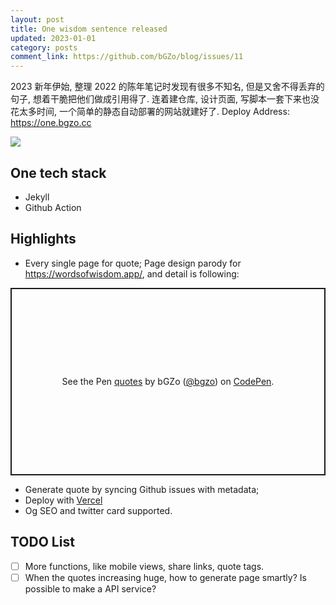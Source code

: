 ```yaml
---
layout: post
title: One wisdom sentence released
updated: 2023-01-01
category: posts
comment_link: https://github.com/bGZo/blog/issues/11
---
```


2023 新年伊始, 整理 2022 的陈年笔记时发现有很多不知名, 但是又舍不得丢弃的句子, 想着干脆把他们做成引用得了. 连着建仓库, 设计页面, 写脚本一套下来也没花太多时间, 一个简单的静态自动部署的网站就建好了. Deploy Address: https://one.bgzo.cc

![](https://unpkg.com/bgzo@23.1.1/img/one-preview.png)

## One tech stack

- Jekyll
- Github Action

## Highlights

- Every single page for quote; Page design parody for https://wordsofwisdom.app/, and detail is following:

<p class="codepen" data-height="300" data-default-tab="html,result" data-slug-hash="wvxWKZb" data-user="bgzo" style="height: 300px; box-sizing: border-box; display: flex; align-items: center; justify-content: center; border: 2px solid; margin: 1em 0; padding: 1em;">
  <span>See the Pen <a href="https://codepen.io/bgzo/pen/wvxWKZb">
  quotes</a> by bGZo (<a href="https://codepen.io/bgzo">@bgzo</a>)
  on <a href="https://codepen.io">CodePen</a>.</span>
</p>
<script async src="https://cpwebassets.codepen.io/assets/embed/ei.js"></script>

- Generate quote by syncing Github issues with metadata;
- Deploy with [Vercel](https://vercel.com)
- Og SEO and twitter card supported.

## TODO List

- [ ] More functions, like mobile views, share links, quote tags.
- [ ] When the quotes increasing huge, how to generate page smartly? Is possible to make a API service?
